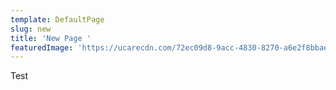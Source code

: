 ```yaml
---
template: DefaultPage
slug: new
title: 'New Page '
featuredImage: 'https://ucarecdn.com/72ec09d8-9acc-4830-8270-a6e2f8bbaea9/'
---
```

Test
